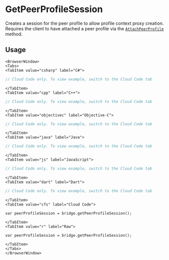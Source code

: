 # GetPeerProfileSession

Creates a session for the peer profile to allow profile context proxy creation.
Requires the client to have attached a peer profile via the [<code>AttachPeerProfile</code>](/api/capi/identity/attachpeerprofile) method.

## Usage

```mdx-code-block
<BrowserWindow>
<Tabs>
<TabItem value="csharp" label="C#">
```

```csharp
// Cloud Code only. To view example, switch to the Cloud Code tab
```

```mdx-code-block
</TabItem>
<TabItem value="cpp" label="C++">
```

```cpp
// Cloud Code only. To view example, switch to the Cloud Code tab
```

```mdx-code-block
</TabItem>
<TabItem value="objectivec" label="Objective-C">
```

```objectivec
// Cloud Code only. To view example, switch to the Cloud Code tab
```

```mdx-code-block
</TabItem>
<TabItem value="java" label="Java">
```

```java
// Cloud Code only. To view example, switch to the Cloud Code tab
```

```mdx-code-block
</TabItem>
<TabItem value="js" label="JavaScript">
```

```javascript
// Cloud Code only. To view example, switch to the Cloud Code tab
```

```mdx-code-block
</TabItem>
<TabItem value="dart" label="Dart">
```

```dart
// Cloud Code only. To view example, switch to the Cloud Code tab
```

```mdx-code-block
</TabItem>
<TabItem value="cfs" label="Cloud Code">
```

```cfscript
var peerProfileSession = bridge.getPeerProfileSession();
```

```mdx-code-block
</TabItem>
<TabItem value="r" label="Raw">
```

```cfscript
var peerProfileSession = bridge.getPeerProfileSession();
```

```mdx-code-block
</TabItem>
</Tabs>
</BrowserWindow>
```

